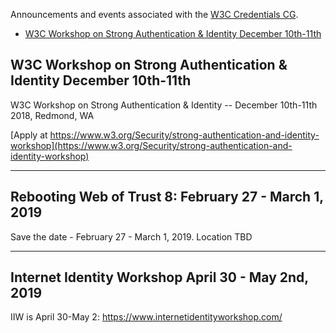 Announcements and events associated with the [W3C Credentials CG](https://w3c-ccg.github.io).

* [W3C Workshop on Strong Authentication & Identity December 10th-11th](#w3c-workshop-on-strong-authentication--identity-december-10th-11th)

## W3C Workshop on Strong Authentication & Identity December 10th-11th

W3C Workshop on Strong Authentication & Identity -- December 10th-11th 2018, Redmond, WA 

[Apply at https://www.w3.org/Security/strong-authentication-and-identity-workshop](https://www.w3.org/Security/strong-authentication-and-identity-workshop)

------

## Rebooting Web of Trust 8: February 27 - March 1, 2019

Save the date - February 27 - March 1, 2019. Location TBD

------

## Internet Identity Workshop April 30 - May 2nd, 2019

IIW is April 30-May 2: https://www.internetidentityworkshop.com/
